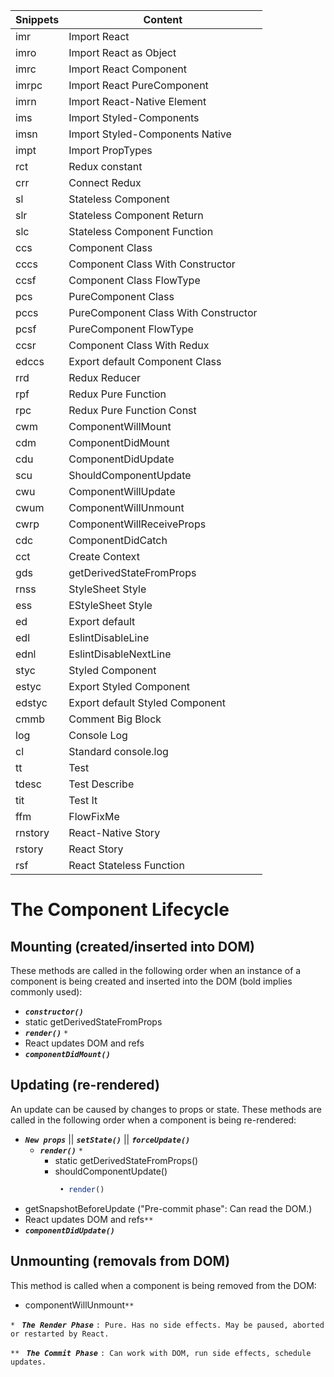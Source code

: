 
|Snippets|Content|
|---|---|
|imr|Import React|
|imro|Import React as Object|
|imrc|Import React Component|
|imrpc|Import React PureComponent|
|imrn|Import React-Native Element|
|ims|Import Styled-Components|
|imsn|Import Styled-Components Native|
|impt|Import PropTypes|
|rct|Redux constant|
|crr|Connect Redux|
|sl|Stateless Component|
|slr|Stateless Component Return|
|slc|Stateless Component Function|
|ccs|Component Class|
|cccs|Component Class With Constructor|
|ccsf|Component Class FlowType|
|pcs|PureComponent Class|
|pccs|PureComponent Class With Constructor|
|pcsf|PureComponent FlowType|
|ccsr|Component Class With Redux|
|edccs|Export default Component Class|
|rrd|Redux Reducer|
|rpf|Redux Pure Function|
|rpc|Redux Pure Function Const|
|cwm|ComponentWillMount|
|cdm|ComponentDidMount|
|cdu|ComponentDidUpdate|
|scu|ShouldComponentUpdate|
|cwu|ComponentWillUpdate|
|cwum|ComponentWillUnmount|
|cwrp|ComponentWillReceiveProps|
|cdc|ComponentDidCatch|
|cct|Create Context|
|gds|getDerivedStateFromProps|
|rnss|StyleSheet Style|
|ess|EStyleSheet Style|
|ed|Export default|
|edl|EslintDisableLine|
|ednl|EslintDisableNextLine|
|styc|Styled Component|
|estyc|Export Styled Component|
|edstyc|Export default Styled Component|
|cmmb|Comment Big Block|
|log|Console Log|
|cl|Standard console.log|
|tt|Test|
|tdesc|Test Describe|
|tit|Test It|
|ffm|FlowFixMe|
|rnstory|React-Native Story|
|rstory|React Story|
|rsf|React Stateless Function|


# The Component Lifecycle

## Mounting (created/inserted into DOM)
These methods are called in the following order when an instance of a component is being created and inserted into the DOM (bold implies commonly used):
- ***`constructor()`***
- static get­Derived­State­From­Props
- ***`render()`*** `*`
- ­React updates ­D­O­M and refs
- ***`component­Did­Mount()`***

## Updating (re-rendered)
An update can be caused by changes to props or state. These methods are called in the following order when a component is being re-rendered:
- ***`New props`*** || ***`setState()`*** || ***`force­Update()`*** 
  - ***`render()`*** `*`
    - static get­Derived­State­From­Props()
    - should­Component­Update()
```js
           • render()
```
  - get­Snapshot­Before­Update ("Pre-commit phase": Can read the DOM.)
  - React updates ­D­O­M and refs`**` 
  - ***`component­Did­Update()`***

## Unmounting (removals from DOM)
This method is called when a component is being removed from the DOM:
 - component­Will­Unmount`**`


`* ` ***`The Render Phase`*** `: Pure. Has no side effects. May be paused, aborted or restarted by React.`

`** ` ***`The Commit Phase`*** `: Can work with DOM, run side effects, schedule updates.`